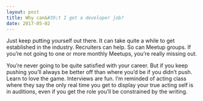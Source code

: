 ```yaml
---
layout: post
title: Why can&#39;t I get a developer job?
date: 2017-05-02
---
```


<p>Just keep putting yourself out there. It can take quite a while to get established in the industry. Recruiters can help. So can Meetup groups. If you’re not going to one or more monthly Meetups, you’re really missing out.</p><p>You’re never going to be quite satisfied with your career. But if you keep pushing you’ll always be better off than where you’d be if you didn’t push. Learn to love the game. Interviews are fun. I’m reminded of acting class where they say the only real time you get to display your true acting self is in auditions, even if you get the role you’ll be constrained by the writing.</p>
